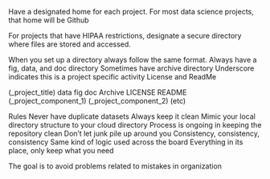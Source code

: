 Have a designated home for each project. For most data science projects, that home will be Github

For projects that have HIPAA restrictions, designate a secure directory where files are stored and accessed. 

When you set up a directory always follow the same format.
	Always have a fig, data, and doc directory
	Sometimes have archive directory
	Underscore indicates this is a project specific activity
	License and ReadMe

(_project_title)
	data 
	fig
	doc
	Archive
	LICENSE
	README
	(_project_component_1)
	(_project_component_2)
	(etc)
	
Rules
Never have duplicate datasets
Always keep it clean
Mimic your local directory structure to your cloud directory
Process is ongoing in keeping the repository clean
Don’t let junk pile up around you
Consistency, consistency, consistency
Same kind of logic used across the board
Everything in its place, only keep what you need

The goal is to avoid problems related to mistakes in organization


